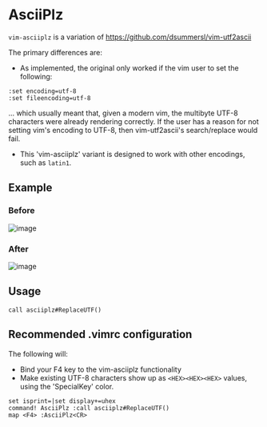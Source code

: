 # AsciiPlz


`vim-asciiplz` is a variation of https://github.com/dsummersl/vim-utf2ascii

The primary differences are:
* As implemented, the original only worked if the vim user to set the following:
```vimrc
:set encoding=utf-8
:set fileencoding=utf-8
```
... which usually meant that, given a modern vim, the multibyte UTF-8 characters were already rendering correctly.  If the user has a reason for not setting vim's encoding to UTF-8, then vim-utf2ascii's search/replace would fail.
* This 'vim-asciiplz' variant is designed to work with other encodings, such as `latin1`.

## Example

### Before
![image](https://user-images.githubusercontent.com/3289700/131205256-4a79e3f4-4297-4bd4-8230-b85a58d689b8.png)

### After
![image](https://user-images.githubusercontent.com/3289700/131205267-7a845e93-ff12-41ca-8a32-1759cdb07562.png)

## Usage

```vimrc
call asciiplz#ReplaceUTF()
```

## Recommended .vimrc configuration

The following will:
* Bind your F4 key to the vim-asciiplz functionality
* Make existing UTF-8 characters show up as `<HEX><HEX><HEX>` values, using the 'SpecialKey' color.

```vimrc
set isprint=|set display+=uhex
command! AsciiPlz :call asciiplz#ReplaceUTF()
map <F4> :AsciiPlz<CR>
```

